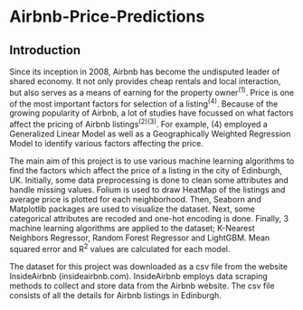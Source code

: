 # Airbnb-Price-Predictions
## Introduction
Since its inception in 2008, Airbnb has become the undisputed leader of shared economy. It not only provides cheap rentals and local interaction, but also serves as a means of earning for the property owner<sup>(1)</sup>. Price is one of the most important factors for selection of a listing<sup>(4)</sup>. Because of the growing popularity of Airbnb, a lot of studies have focussed on what factors affect the pricing of Airbnb listings<sup>(2)(3)</sup>. For example, (4) employed a Generalized Linear Model as well as a Geographically Weighted Regression Model to identify various factors affecting the price. 

The main aim of this project is to use various machine learning algorithms to find the factors which affect the price of a listing in the city of Edinburgh, UK. Initially, some data preprocessing is done to clean some attributes and handle missing values. Folium is used to draw HeatMap of the listings and average price is plotted for each neighborhood. Then, Seaborn and Matplotlib packages are used to visualize the dataset. Next, some categorical attributes are recoded and one-hot encoding is done. Finally, 3 machine learning algorithms are applied to the dataset; K-Nearest Neighbors Regressor, Random Forest Regressor and LightGBM. Mean squared error and R<sup>2</sup> values are calculated for each model.   

The dataset for this project was downloaded as a csv file from the website InsideAirbnb (insideairbnb.com). InsideAirbnb employs data scraping methods to collect and store data from the Airbnb website. The csv file consists of all the details for Airbnb listings in Edinburgh. 

